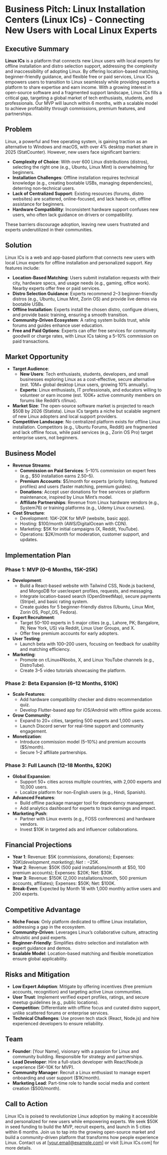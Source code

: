 # Business Pitch: Linux Installation Centers (Linux ICs) - Connecting New Users with Local Linux Experts

## Executive Summary
**Linux ICs** is a platform that connects new Linux users with local experts for offline installation and distro selection support, addressing the complexity and inaccessibility of adopting Linux. By offering location-based matching, beginner-friendly guidance, and flexible free or paid services, Linux ICs empowers users to transition to Linux seamlessly while providing experts a platform to share expertise and earn income. With a growing interest in open-source software and a fragmented support landscape, Linux ICs fills a critical gap, targeting a global market of tech enthusiasts, students, and professionals. Our MVP will launch within 6 months, with a scalable model to achieve profitability through commissions, premium features, and partnerships.

## Problem
Linux, a powerful and free operating system, is gaining traction as an alternative to Windows and macOS, with over 4% desktop market share in 2025 (StatCounter). However, new users face significant barriers:
- **Complexity of Choice**: With over 600 Linux distributions (distros), selecting the right one (e.g., Ubuntu, Linux Mint) is overwhelming for beginners.
- **Installation Challenges**: Offline installation requires technical knowledge (e.g., creating bootable USBs, managing dependencies), deterring non-technical users.
- **Lack of Centralized Support**: Existing resources (forums, distro websites) are scattered, online-focused, and lack hands-on, offline assistance for beginners.
- **Hardware Compatibility**: Inconsistent hardware support confuses new users, who often lack guidance on drivers or compatibility.

These barriers discourage adoption, leaving new users frustrated and experts underutilized in their communities.

## Solution
Linux ICs is a web and app-based platform that connects new users with local Linux experts for offline installation and personalized support. Key features include:
- **Location-Based Matching**: Users submit installation requests with their city, hardware specs, and usage needs (e.g., gaming, office work). Nearby experts offer free or paid services.
- **Distro Selection Guidance**: Experts recommend 2–3 beginner-friendly distros (e.g., Ubuntu, Linux Mint, Zorin OS) and provide live demos via bootable USBs.
- **Offline Installation**: Experts install the chosen distro, configure drivers, and provide basic training, ensuring a smooth transition.
- **Community-Driven Ecosystem**: A rating system builds trust, while forums and guides enhance user education.
- **Free and Paid Options**: Experts can offer free services for community goodwill or charge rates, with Linux ICs taking a 5–10% commission on paid transactions.

## Market Opportunity
- **Target Audience**:
  - **New Users**: Tech enthusiasts, students, developers, and small businesses exploring Linux as a cost-effective, secure alternative (est. 10M+ global desktop Linux users, growing 10% annually).
  - **Experts**: Linux enthusiasts, IT professionals, and educators willing to volunteer or earn income (est. 100K+ active community members on forums like Reddit’s r/linux).
- **Market Size**: The open-source software market is projected to reach $50B by 2026 (Statista). Linux ICs targets a niche but scalable segment of new Linux adopters and local support providers.
- **Competitive Landscape**: No centralized platform exists for offline Linux installation. Competitors (e.g., Ubuntu Forums, Reddit) are fragmented and lack offline focus, while paid services (e.g., Zorin OS Pro) target enterprise users, not beginners.

## Business Model
- **Revenue Streams**:
  - **Commission on Paid Services**: 5–10% commission on expert fees (e.g., $50 installation earns $2.50–$5).
  - **Premium Accounts**: $5/month for experts (priority listing, featured profiles) and users (faster matching, premium guides).
  - **Donations**: Accept user donations for free services or platform maintenance, inspired by Linux Mint’s model.
  - **Affiliate Partnerships**: Revenue from Linux hardware vendors (e.g., System76) or training platforms (e.g., Udemy Linux courses).
- **Cost Structure**:
  - Development: $10K–$20K for MVP (website, basic app).
  - Hosting: $100/month (AWS/DigitalOcean with CDN).
  - Marketing: $5K for initial campaigns (X, Reddit, YouTube).
  - Operations: $2K/month for moderation, customer support, and updates.

## Implementation Plan
### Phase 1: MVP (0–6 Months, $15K–$25K)
- **Development**:
  - Build a React-based website with Tailwind CSS, Node.js backend, and MongoDB for user/expert profiles, requests, and messaging.
  - Integrate location-based search (OpenStreetMap), secure payments (Stripe), and basic rating system.
  - Create guides for 5 beginner-friendly distros (Ubuntu, Linux Mint, Zorin OS, Pop!_OS, Fedora).
- **Expert Recruitment**:
  - Target 50–100 experts in 5 major cities (e.g., Lahore, PK; Bangalore, IN; New York, US) via Reddit, Linux User Groups, and X.
  - Offer free premium accounts for early adopters.
- **User Testing**:
  - Launch beta with 100–200 users, focusing on feedback for usability and matching efficiency.
- **Marketing**:
  - Promote on r/Linux4Noobs, X, and Linux YouTube channels (e.g., DistroTube).
  - Create 3–5 video tutorials showcasing the platform.

### Phase 2: Beta Expansion (6–12 Months, $10K)
- **Scale Features**:
  - Add hardware compatibility checker and distro recommendation quiz.
  - Develop Flutter-based app for iOS/Android with offline guide access.
- **Grow Community**:
  - Expand to 20+ cities, targeting 500 experts and 1,000 users.
  - Launch Discord server for real-time support and community engagement.
- **Monetization**:
  - Introduce commission model (5–10%) and premium accounts ($5/month).
  - Secure 1–2 affiliate partnerships.

### Phase 3: Full Launch (12–18 Months, $20K)
- **Global Expansion**:
  - Support 50+ cities across multiple countries, with 2,000 experts and 10,000 users.
  - Localize platform for non-English users (e.g., Hindi, Spanish).
- **Advanced Features**:
  - Build offline package manager tool for dependency management.
  - Add analytics dashboard for experts to track earnings and impact.
- **Marketing Push**:
  - Partner with Linux events (e.g., FOSS conferences) and hardware vendors.
  - Invest $10K in targeted ads and influencer collaborations.

## Financial Projections
- **Year 1**: Revenue: $5K (commissions, donations); Expenses: $30K (development, marketing); Net: -$25K.
- **Year 2**: Revenue: $50K (500 paid installations/month at $50, 100 premium accounts); Expenses: $20K; Net: $30K.
- **Year 3**: Revenue: $150K (2,000 installations/month, 500 premium accounts, affiliates); Expenses: $50K; Net: $100K.
- **Break-Even**: Expected by Month 18 with 1,000 monthly active users and 200 experts.

## Competitive Advantage
- **Niche Focus**: Only platform dedicated to offline Linux installation, addressing a gap in the ecosystem.
- **Community-Driven**: Leverages Linux’s collaborative culture, attracting altruistic and paid experts.
- **Beginner-Friendly**: Simplifies distro selection and installation with expert guidance and demos.
- **Scalable Model**: Location-based matching and flexible monetization ensure global applicability.

## Risks and Mitigation
- **Low Expert Adoption**: Mitigate by offering incentives (free premium accounts, recognition) and targeting active Linux communities.
- **User Trust**: Implement verified expert profiles, ratings, and secure meetup guidelines (e.g., public locations).
- **Competition**: Differentiate with offline focus and curated distro support, unlike scattered forums or enterprise services.
- **Technical Challenges**: Use proven tech stack (React, Node.js) and hire experienced developers to ensure reliability.

## Team
- **Founder**: [Your Name], visionary with a passion for Linux and community building. Responsible for strategy and partnerships.
- **Lead Developer**: Hire a full-stack developer with React/Node.js experience ($5K–$10K for MVP).
- **Community Manager**: Recruit a Linux enthusiast to manage expert onboarding and user support ($1K/month).
- **Marketing Lead**: Part-time role to handle social media and content creation ($500/month).

## Call to Action
Linux ICs is poised to revolutionize Linux adoption by making it accessible and personalized for new users while empowering experts. We seek $50K in seed funding to build the MVP, recruit experts, and launch in 5 cities within 6 months. Join us to tap into the growing open-source market and build a community-driven platform that transforms how people experience Linux. Contact us at [your.email@example.com] or visit [Linux ICs.com] for more details.